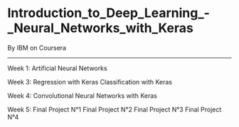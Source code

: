 # Introduction_to_Deep_Learning_-_Neural_Networks_with_Keras

By IBM on Coursera

--------------------------------------------------------------------------------------------------------------------------------------------------------

Week 1: Artificial Neural Networks

Week 3: Regression with Keras
        Classification with Keras
        
Week 4: Convolutional Neural Networks with Keras

Week 5: Final Project N°1
        Final Project N°2
        Final Project N°3
        Final Project N°4
